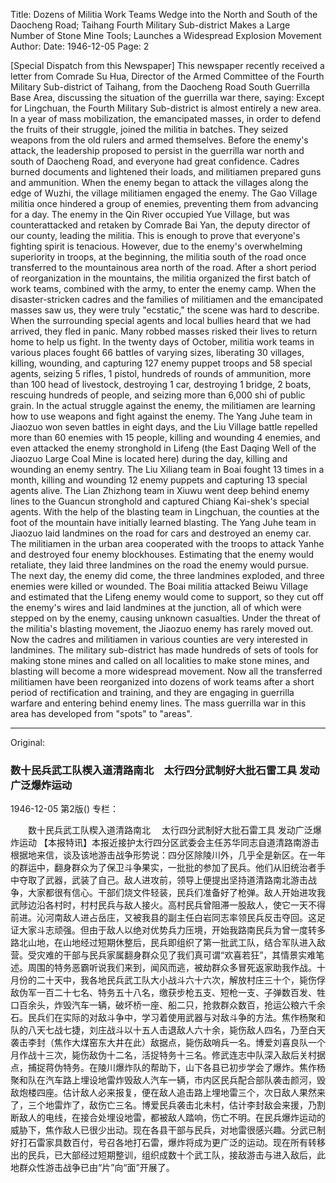 Title: Dozens of Militia Work Teams Wedge into the North and South of the Daocheng Road; Taihang Fourth Military Sub-district Makes a Large Number of Stone Mine Tools; Launches a Widespread Explosion Movement
Author: 
Date: 1946-12-05
Page: 2

[Special Dispatch from this Newspaper] This newspaper recently received a letter from Comrade Su Hua, Director of the Armed Committee of the Fourth Military Sub-district of Taihang, from the Daocheng Road South Guerrilla Base Area, discussing the situation of the guerrilla war there, saying: Except for Lingchuan, the Fourth Military Sub-district is almost entirely a new area. In a year of mass mobilization, the emancipated masses, in order to defend the fruits of their struggle, joined the militia in batches. They seized weapons from the old rulers and armed themselves. Before the enemy's attack, the leadership proposed to persist in the guerrilla war north and south of Daocheng Road, and everyone had great confidence. Cadres burned documents and lightened their loads, and militiamen prepared guns and ammunition. When the enemy began to attack the villages along the edge of Wuzhi, the village militiamen engaged the enemy. The Gao Village militia once hindered a group of enemies, preventing them from advancing for a day. The enemy in the Qin River occupied Yue Village, but was counterattacked and retaken by Comrade Bai Yan, the deputy director of our county, leading the militia. This is enough to prove that everyone's fighting spirit is tenacious. However, due to the enemy's overwhelming superiority in troops, at the beginning, the militia south of the road once transferred to the mountainous area north of the road. After a short period of reorganization in the mountains, the militia organized the first batch of work teams, combined with the army, to enter the enemy camp. When the disaster-stricken cadres and the families of militiamen and the emancipated masses saw us, they were truly "ecstatic," the scene was hard to describe. When the surrounding special agents and local bullies heard that we had arrived, they fled in panic. Many robbed masses risked their lives to return home to help us fight. In the twenty days of October, militia work teams in various places fought 66 battles of varying sizes, liberating 30 villages, killing, wounding, and capturing 127 enemy puppet troops and 58 special agents, seizing 5 rifles, 1 pistol, hundreds of rounds of ammunition, more than 100 head of livestock, destroying 1 car, destroying 1 bridge, 2 boats, rescuing hundreds of people, and seizing more than 6,000 shi of public grain. In the actual struggle against the enemy, the militiamen are learning how to use weapons and fight against the enemy. The Yang Juhe team in Jiaozuo won seven battles in eight days, and the Liu Village battle repelled more than 60 enemies with 15 people, killing and wounding 4 enemies, and even attacked the enemy stronghold in Lifeng (the East Daqing Well of the Jiaozuo Large Coal Mine is located here) during the day, killing and wounding an enemy sentry. The Liu Xiliang team in Boai fought 13 times in a month, killing and wounding 12 enemy puppets and capturing 13 special agents alive. The Lian Zhizhong team in Xiuwu went deep behind enemy lines to the Guancun stronghold and captured Chiang Kai-shek's special agents. With the help of the blasting team in Lingchuan, the counties at the foot of the mountain have initially learned blasting. The Yang Juhe team in Jiaozuo laid landmines on the road for cars and destroyed an enemy car. The militiamen in the urban area cooperated with the troops to attack Yanhe and destroyed four enemy blockhouses. Estimating that the enemy would retaliate, they laid three landmines on the road the enemy would pursue. The next day, the enemy did come, the three landmines exploded, and three enemies were killed or wounded. The Boai militia attacked Beiwu Village and estimated that the Lifeng enemy would come to support, so they cut off the enemy's wires and laid landmines at the junction, all of which were stepped on by the enemy, causing unknown casualties. Under the threat of the militia's blasting movement, the Jiaozuo enemy has rarely moved out. Now the cadres and militiamen in various counties are very interested in landmines. The military sub-district has made hundreds of sets of tools for making stone mines and called on all localities to make stone mines, and blasting will become a more widespread movement. Now all the transferred militiamen have been reorganized into dozens of work teams after a short period of rectification and training, and they are engaging in guerrilla warfare and entering behind enemy lines. The mass guerrilla war in this area has developed from "spots" to "areas".



<hr /> 

Original: 


### 数十民兵武工队楔入道清路南北　太行四分武制好大批石雷工具  发动广泛爆炸运动

1946-12-05
第2版()
专栏：

　　数十民兵武工队楔入道清路南北
  　太行四分武制好大批石雷工具
    发动广泛爆炸运动
    【本报特讯】本报近接护太行四分区武委会主任苏华同志自道清路南游击根据地来信，谈及该地游击战争形势说：四分区除陵川外，几乎全是新区。在一年的群运中，翻身群众为了保卫斗争果实，一批批的参加了民兵。他们从旧统治者手中夺取了武器，武装了自己。敌人进攻前，领导上便提出坚持道清路南北游击战争，大家都很有信心。干部们烧文件轻装，民兵们准备好了枪弹。敌人开始进攻我武陟边沿各村时，村村民兵与敌人接火。高村民兵曾阻滞一股敌人，使它一天不得前进。沁河南敌人进占岳庄，又被我县的副主任白岩同志率领民兵反击夺回。这足证大家斗志顽强。但由于敌人以绝对优势兵力压境，开始我路南民兵为曾一度转多路北山地，在山地经过短期休整后，民兵即组织了第一批武工队，结合军队进入敌营。受灾难的干部与民兵家属翻身群众见了我们真可谓“欢喜若狂”，其情景实难笔述。周围的特务恶霸听说我们来到，闻风而逃，被劫群众多冒死返家助我作战。十月份的二十天中，我各地民兵武工队大小战斗六十六次，解放村庄三十个，毙伤俘敌伪军一百二十七名、特务五十八名，缴获步枪五支、短枪一支、子弹数百发、牲口百余头，炸毁汽车一辆，破坏桥一座、船二只，抢救群众数百，抢运公粮六千余石。民兵们在实际的对敌斗争中，学习着使用武器与对敌斗争的方法。焦作杨聚和队的八天七战七捷，刘庄战斗以十五人击退敌人六十余，毙伤敌人四名，乃至白天袭击李封（焦作大煤窑东大井在此）敌据点，毙伤敌哨兵一名。博爱刘喜良队一个月作战十三次，毙伤敌伪十二名，活捉特务十三名。修武连志中队深入敌后关村据点，捕捉蒋伪特务。在陵川爆炸队的帮助下，山下各县已初步学会了爆炸。焦作杨聚和队在汽车路上埋设地雷炸毁敌人汽车一辆，市内区民兵配合部队袭击颜河，毁敌炮楼四座。估计敌人必来报复，便在敌人追击路上埋地雷三个，次日敌人果然来了，三个地雷炸了，敌伤亡三名。博爱民兵袭击北未村，估计李封敌会来援，乃割断敌人的电线，在接合处埋设地雷，都被敌人踏响，伤亡不明。在民兵爆炸运动的威胁下，焦作敌人已很少出动。现在各县干部与民兵，对地雷很感兴趣。分武已制好打石雷家具数百付，号召各地打石雷，爆炸将成为更广泛的运动。现在所有转移出的民兵，已大部经过短期整训，组织成数十个武工队，接敌游击与进入敌后，此地群众性游击战争已由“片”向“面”开展了。
